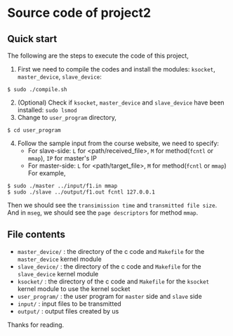 Source code of project2
===

Quick start
---
The following are the steps to execute the code of this project,
1. First we need to compile the codes and install the modules: `ksocket`, `master_device`, `slave_device`:
``` 
$ sudo ./compile.sh
```
2. (Optional) Check if `ksocket`, `master_device` and `slave_device` have been installed:
``` sudo lsmod ```
3. Change to `user_program` directory,
``` 
$ cd user_program
```
4. Follow the sample input from the course website, we need to specify:
    - For slave-side: `L` for <path/received_file>, `M` for method(`fcntl` or `mmap`), `IP` for master's IP
    - For master-side: `L` for <path/target_file>,  `M` for method(`fcntl` or `mmap`)  
For example,
```
$ sudo ./master ../input/f1.in mmap
$ sudo ./slave ../output/f1.out fcntl 127.0.0.1
```  
Then we should see the `transimission time` and `transmitted file size`.  
And in `mseg`, we should see the `page descriptors` for method `mmap`.

File contents
---
- `master_device/` : the directory of the c code and `Makefile` for the `master_device` kernel module
- `slave_device/`  : the directory of the c code and `Makefile` for the `slave_device` kernel module
- `ksocket/`       : the directory of the c code and `Makefile` for the `ksocket` kernel module to use the kernel socket 
- `user_program/`  : the user program for `master` side and `slave` side
- `input/`         : input files to be transmitted
- `output/`        : output files created by us
  
Thanks for reading.
